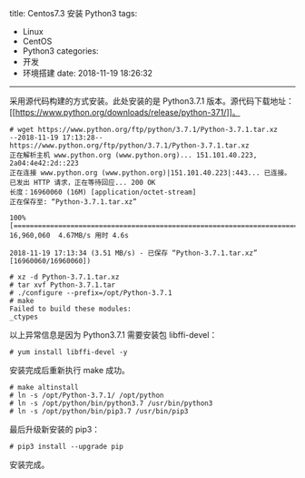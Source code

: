 title: Centos7.3 安装 Python3
tags:
  - Linux
  - CentOS
  - Python3
categories:
  - 开发
  - 环境搭建
date: 2018-11-19 18:26:32
---


采用源代码构建的方式安装。此处安装的是 Python3.7.1 版本。源代码下载地址：[[https://www.python.org/downloads/release/python-371/]]。

    # wget https://www.python.org/ftp/python/3.7.1/Python-3.7.1.tar.xz
    --2018-11-19 17:13:28--  https://www.python.org/ftp/python/3.7.1/Python-3.7.1.tar.xz
    正在解析主机 www.python.org (www.python.org)... 151.101.40.223, 2a04:4e42:2d::223
    正在连接 www.python.org (www.python.org)|151.101.40.223|:443... 已连接。
    已发出 HTTP 请求，正在等待回应... 200 OK
    长度：16960060 (16M) [application/octet-stream]
    正在保存至: “Python-3.7.1.tar.xz”

    100%[======================================================================================================>] 16,960,060  4.67MB/s 用时 4.6s   

    2018-11-19 17:13:34 (3.51 MB/s) - 已保存 “Python-3.7.1.tar.xz” [16960060/16960060])

    # xz -d Python-3.7.1.tar.xz
    # tar xvf Python-3.7.1.tar
    # ./configure --prefix=/opt/Python-3.7.1
    # make
    Failed to build these modules:
    _ctypes

以上异常信息是因为 Python3.7.1 需要安装包 libffi-devel：

    # yum install libffi-devel -y

安装完成后重新执行 make 成功。

    # make altinstall
    # ln -s /opt/Python-3.7.1/ /opt/python
    # ln -s /opt/python/bin/python3.7 /usr/bin/python3
    # ln -s /opt/python/bin/pip3.7 /usr/bin/pip3

最后升级新安装的 pip3：

    # pip3 install --upgrade pip

安装完成。
